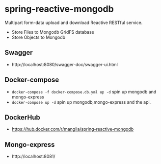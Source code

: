 # spring-reactive-mongodb
Multipart form-data upload and download Reactive RESTful service.
* Store Files to Mongodb GridFS database
* Store Objects to Mongodb

## Swagger
* http://localhost:8080/swagger-doc/swagger-ui.html

## Docker-compose
* ```docker-compose -f docker-compose.db.yml up -d``` spin up mongodb and mongo-express
* ``docker-compose up -d`` spin up mongodb,mongo-express and the api.

## DockerHub
* https://hub.docker.com/r/mangila/spring-reactive-mongodb

## Mongo-express
* http://localhost:8081/